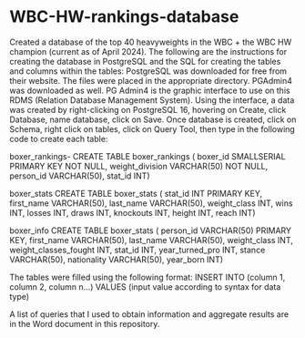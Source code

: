 # WBC-HW-rankings-database
Created a database of the top 40 heavyweights in the WBC + the WBC HW champion (current as of April 2024). The following are the instructions for creating the database in PostgreSQL and the SQL for creating the tables and columns within the tables:
PostgreSQL was downloaded for free from their website. The files were placed in the appropriate directory. PGAdmin4 was downloaded as well. PG Admin4 is
the graphic interface to use on this RDMS (Relation Database Management System). Using the interface, a data was created by right-clicking on PostgreSQL 16, hovering on Create, click Database, name database, click on Save. Once database is created, click on Schema, right click on tables, click on Query Tool, then type in the following code to create each table:

boxer_rankings-
CREATE TABLE boxer_rankings (
boxer_id SMALLSERIAL PRIMARY KEY NOT NULL,
weight_division VARCHAR(50) NOT NULL,
person_id VARCHAR(50),
stat_id INT)

boxer_stats
CREATE TABLE boxer_stats (
stat_id INT PRIMARY KEY,
first_name VARCHAR(50),
last_name VARCHAR(50),
weight_class INT,
wins INT,
losses INT,
draws INT,
knockouts INT,
height INT,
reach INT)

boxer_info
CREATE TABLE boxer_stats (
person_id VARCHAR(50) PRIMARY KEY,
first_name VARCHAR(50),
last_name VARCHAR(50),
weight_class INT,
weight_classes_fought INT,
stat_id INT,
year_turned_pro INT,
stance VARCHAR(50),
nationality VARCHAR(50),
year_born INT)

The tables were filled using the following format:
INSERT INTO (column 1, column 2, column n...)
VALUES (input value according to syntax for data type)

A list of queries that I used to obtain information and aggregate results are in the Word document in this repository.
